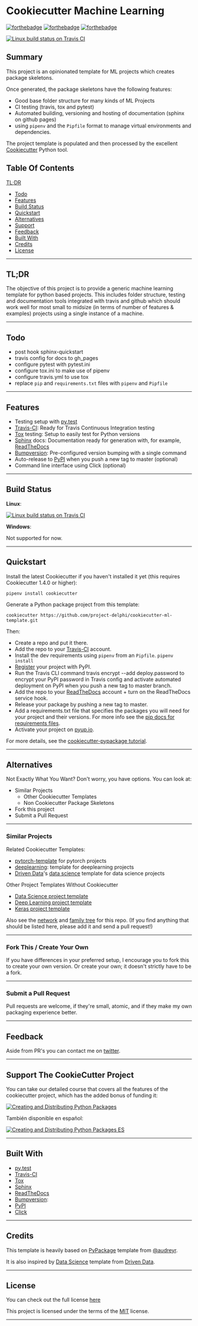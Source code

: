 
# Cookiecutter Machine Learning

[![forthebadge](https://forthebadge.com/images/badges/built-with-love.svg)](https://forthebadge.com)
[![forthebadge](https://forthebadge.com/images/badges/made-with-python.svg)](https://forthebadge.com)
[![forthebadge](https://forthebadge.com/images/badges/built-with-science.svg)](https://forthebadge.com)

[![Linux build status on Travis CI](https://travis-ci.org/project-delphi/cookiecutter-ml-template.svg?branch=master)](https://travis-ci.org/project-delphi/cookiecutter-ml-template)

## Summary

This project is an opinionated template  for ML projects which creates package skeletons.

Once generated, the package skeletons have the following features:

-  Good base folder structure for many kinds of ML Projects
-  CI testing (travis, tox and pytest)
-  Automated building, versioning and hosting of documentation (sphinx on github pages)
- using `pipenv` and the `Pipfile` format to manage virtual environments and dependencies.

The project template is populated and then processed by the excellent [Cookiecutter](https://github.com/audreyr/cookiecutter) Python tool.  


## Table Of Contents

[TL;DR](#TLDR)

- [Todo](#Todo)
- [Features](#Features)
- [Build Status](#Build-Status)
- [Quickstart](#Quickstart)
- [Alternatives](#Alternatives)
- [Support](#Support-The-CookieCutter-Project)
- [Feedback](#Feedback)
- [Built With](#Built-With)
- [Credits](#Credits)
- [License](#License)


---


## TL;DR

The objective of this project is to provide a generic machine learning template for python based projects. This includes folder structure, testing and documentation tools integrated with travis and github which should work well for most small to midsize (in terms of number of features & examples) projects using a single instance of a machine.

---

## Todo

-   post hook sphinx-quickstart
-   travis config for docs to gh_pages
-   configure pytest with pytest.ini
-   configure tox.ini to make use of pipenv
-   configure travis.yml to use tox
-   replace `pip` and `requirements.txt` files with `pipenv` and `Pipfile`

---

## Features

-   Testing setup with [py.test](https://docs.pytest.org/en/latest/)
-   [Travis-CI](http://travis-ci.org/): Ready for Travis Continuous
    Integration testing
-   [Tox](http://testrun.org/tox/) testing: Setup to easily test for
    Python versions
-   [Sphinx](http://sphinx-doc.org/) docs: Documentation ready for
    generation with, for example, [ReadTheDocs](https://readthedocs.io/)
-   [Bumpversion](https://github.com/peritus/bumpversion):
    Pre-configured version bumping with a single command
-   Auto-release to [PyPI](https://pypi.python.org/pypi) when you push a
    new tag to master (optional)
-   Command line interface using Click (optional)

---

## Build Status

**Linux**:

[![Linux build status on Travis CI](https://travis-ci.org/project-delphi/cookiecutter-ml-template.svg?branch=master)](https://travis-ci.org/project-delphi/cookiecutter-ml-template)

**Windows**:

Not supported for now.

---

## Quickstart

Install the latest Cookiecutter if you haven't installed it yet (this
requires Cookiecutter 1.4.0 or higher):

    pipenv install cookiecutter

Generate a Python package project from this template:

    cookiecutter https://github.com/project-delphi/cookiecutter-ml-template.git

Then:

-   Create a repo and put it there.
-   Add the repo to your [Travis-CI](http://travis-ci.org/) account.
-   Install the dev requirements using `pipenv` from an `Pipfile`.
     `pipenv install`
-   [Register](https://packaging.python.org/distributing/#register-your-project)
    your project with PyPI.
-   Run the Travis CLI command travis encrypt --add deploy.password to
    encrypt your PyPI password in Travis config and activate automated
    deployment on PyPI when you push a new tag to master branch.
-   Add the repo to your [ReadTheDocs](https://readthedocs.io/)
    account + turn on the ReadTheDocs service hook.
-   Release your package by pushing a new tag to master.
-   Add a requirements.txt file that specifies the packages you will
    need for your project and their versions. For more info see the [pip
    docs for requirements
    files](https://pip.pypa.io/en/stable/user_guide/#requirements-files).
-   Activate your project on [pyup.io](https://pyup.io/).

For more details, see the [cookiecutter-pypackage
tutorial](https://cookiecutter-pypackage.readthedocs.io/en/latest/tutorial.html).

---

## Alternatives

Not Exactly What You Want? Don't worry, you have options. You can look at:

- Similar Projects
    - Other Cookiecutter Templates
    - Non Cookiecutter Package Skeletons
- Fork this project
- Submit a Pull Request

---

### Similar Projects

Related Cookiecutter Templates:

-   [pytorch-template](https://github.com/victoresque/pytorch-template) for pytorch projects
-   [deeplearning](https://github.com/tdeboissiere/cookiecutter-deeplearning): template for
    deeplearning projects
-   [Driven Data](http://drivendata.github.io/cookiecutter-data-science/)'s [data science](https://github.com/drivendata/cookiecutter-data-science) template 
    for data science projects

Other Project Templates Without Cookiecutter

-   [Data Science project template](https://github.com/makcedward/ds_project_template)
-   [Deep Learning project template](https://github.com/L1aoXingyu/Deep-Learning-Project-Template)
-   [Keras project template](https://github.com/Ahmkel/Keras-Project-Template) 

Also see the [network](https://github.com/project-delphi/cookiecutter-ml-template/network) and [family tree](https://github.com/project-delphi/cookiecutter-ml-template/network/dependents) for this repo. (If you find 
anything that should be listed here, please add it and send a pull request!)

---

### Fork This / Create Your Own

If you have differences in your preferred setup, I encourage you to fork
this to create your own version. Or create your own; it doesn't strictly
have to be a fork.

---

### Submit a Pull Request

Pull requests are welcome, if they're small, atomic, and if they make my
own packaging experience better.

---

## Feedback

Aside from PR's you can contact me on [twitter](https://twitter.com/ravkalia1).

---

## Support The CookieCutter Project

You can take our detailed course that covers all the features of the cookiecutter project, 
which has the added bonus of funding it:

[![Creating and Distributing Python Packages](https://www.pydanny.com/static/packaging-course.jpg)](https://twoscoopspress.thinkific.com/courses/creating-and-distributing-python-packages-es)

También disponible en español:

[![Creating and Distributing Python Packages ES](https://www.pydanny.com/static/packaging-course-es.jpg)](https://twoscoopspress.thinkific.com/courses/creating-and-distributing-python-packages-es)

---
## Built With

- [py.test](https://www.pytest.org)
- [Travis-CI](http://travis-ci.org/)
- [Tox](http://testrun.org/tox/)
- [Sphinx](http://sphinx-doc.org/)
- [ReadTheDocs](https://readthedocs.io/)
- [Bumpversion](https://github.com/peritus/bumpversion):
- [PyPI](https://pypi.python.org/pypi) 
- [Click](https://click.palletsprojects.com)

---

## Credits

This template is heavily based on [PyPackage](https://github.com/audreyr/cookiecutter-pypackage)
template from [@audreyr](https://github.com/audreyr).

It is also inspired by [Data Science](https://github.com/drivendata/cookiecutter-data-science) template from [Driven Data](http://drivendata.github.io/cookiecutter-data-science/).

---

## License

You can check out the full license [here](./LICENSE)

This project is licensed under the terms of the [MIT](https://choosealicense.com/licenses/mit/) license.

---